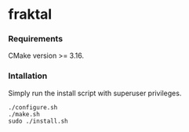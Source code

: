 # fraktal

### Requirements
CMake version >= 3.16.


### Intallation
Simply run the install script with superuser privileges.

    ./configure.sh
    ./make.sh
    sudo ./install.sh
    

